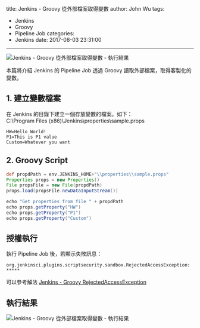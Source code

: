 title: Jenkins - Groovy 從外部檔案取得變數
author: John Wu
tags:
  - Jenkins
  - Groovy
  - Pipeline Job
categories:
  - Jenkins
date: 2017-08-03 23:31:00
---

![Jenkins - Groovy 從外部檔案取得變數 - 執行結果](/images/pasted-272.png)

本篇將介紹 Jenkins 的 Pipeline Job 透過 Groovy 讀取外部檔案，取得客製化的變數。  

<!-- more -->

## 1. 建立變數檔案

在 Jenkins 的目錄下建立一個存放變數的檔案。如下：  
C:\Program Files (x86)\Jenkins\properties\sample.props
```
HW=Hello World!
P1=This is P1 value
Custom=Whatever you want
```

## 2. Groovy Script

```groovy
def propdPath = env.JENKINS_HOME+"\\properties\\sample.props"
Properties props = new Properties()
File propsFile = new File(propdPath)
props.load(propsFile.newDataInputStream())

echo "Get properties from file " + propdPath
echo props.getProperty("HW")
echo props.getProperty("P1")
echo props.getProperty("Custom")
```

## 授權執行

執行 Pipeline Job 後，若顯示失敗訊息：
```
org.jenkinsci.plugins.scriptsecurity.sandbox.RejectedAccessException: *****
```
可以參考解法 [Jenkins - Groovy RejectedAccessException](/article/jenkins-groovy-rejected-access-exception.html)

## 執行結果

![Jenkins - Groovy 從外部檔案取得變數 - 執行結果](/images/pasted-272.png)